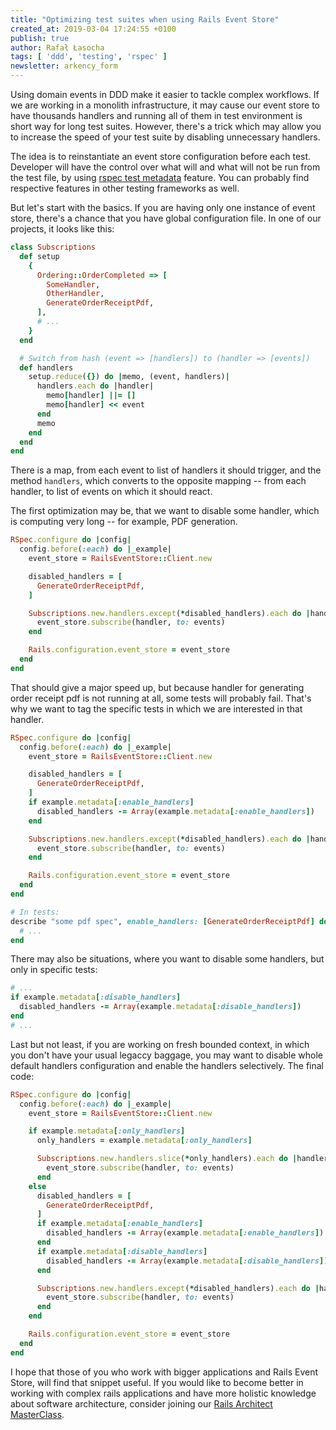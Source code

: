 ```yaml
---
title: "Optimizing test suites when using Rails Event Store"
created_at: 2019-03-04 17:24:55 +0100
publish: true
author: Rafał Łasocha
tags: [ 'ddd', 'testing', 'rspec' ]
newsletter: arkency_form
---
```


Using domain events in DDD make it easier to tackle complex workflows. If we are working in a monolith infrastructure, it may cause our event store to have thousands handlers and running all of them in test environment is short way for long test suites. However, there's a trick which may allow you to increase the speed of your test suite by disabling unnecessary handlers.

<!-- more -->

The idea is to reinstantiate an event store configuration before each test. Developer will have the control over what will and what will not be run from the test file, by using [rspec test metadata](https://relishapp.com/rspec/rspec-core/v/3-8/docs/metadata/user-defined-metadata) feature. You can probably find respective features in other testing frameworks as well.

But let's start with the basics. If you are having only one instance of event store, there's a chance that you have global configuration file. In one of our projects, it looks like this:

```ruby
class Subscriptions
  def setup
    {
      Ordering::OrderCompleted => [
        SomeHandler,
        OtherHandler,
        GenerateOrderReceiptPdf,
      ],
      # ...
    }
  end

  # Switch from hash (event => [handlers]) to (handler => [events])
  def handlers
    setup.reduce({}) do |memo, (event, handlers)|
      handlers.each do |handler|
        memo[handler] ||= []
        memo[handler] << event
      end
      memo
    end
  end
end
```

There is a map, from each event to list of handlers it should trigger, and the method `handlers`, which converts to the opposite mapping -- from each handler, to list of events on which it should react.

The first optimization may be, that we want to disable some handler, which is computing very long -- for example, PDF generation.

```ruby
RSpec.configure do |config|
  config.before(:each) do |_example|
    event_store = RailsEventStore::Client.new

    disabled_handlers = [
      GenerateOrderReceiptPdf,
    ]

    Subscriptions.new.handlers.except(*disabled_handlers).each do |handler, events|
      event_store.subscribe(handler, to: events)
    end

    Rails.configuration.event_store = event_store
  end
end
```

That should give a major speed up, but because handler for generating order receipt pdf is not running at all, some tests will probably fail. That's why we want to tag the specific tests in which we are interested in that handler.

```ruby
RSpec.configure do |config|
  config.before(:each) do |_example|
    event_store = RailsEventStore::Client.new

    disabled_handlers = [
      GenerateOrderReceiptPdf,
    ]
    if example.metadata[:enable_handlers]
      disabled_handlers -= Array(example.metadata[:enable_handlers])
    end

    Subscriptions.new.handlers.except(*disabled_handlers).each do |handler, events|
      event_store.subscribe(handler, to: events)
    end

    Rails.configuration.event_store = event_store
  end
end

# In tests:
describe "some pdf spec", enable_handlers: [GenerateOrderReceiptPdf] do
  # ...
end
```

There may also be situations, where you want to disable some handlers, but only in specific tests:

```ruby
# ...
if example.metadata[:disable_handlers]
  disabled_handlers -= Array(example.metadata[:disable_handlers]) 
end
# ...
```

Last but not least, if you are working on fresh bounded context, in which you don't have your usual legaccy baggage, you may want to disable whole default handlers configuration and enable the handlers selectively. The final code:

```ruby
RSpec.configure do |config|
  config.before(:each) do |_example|
    event_store = RailsEventStore::Client.new

    if example.metadata[:only_handlers]
      only_handlers = example.metadata[:only_handlers]

      Subscriptions.new.handlers.slice(*only_handlers).each do |handler, events|
        event_store.subscribe(handler, to: events)
      end
    else
      disabled_handlers = [
        GenerateOrderReceiptPdf,
      ]
      if example.metadata[:enable_handlers]
        disabled_handlers -= Array(example.metadata[:enable_handlers])
      end
      if example.metadata[:disable_handlers]
        disabled_handlers -= Array(example.metadata[:disable_handlers]) 
      end

      Subscriptions.new.handlers.except(*disabled_handlers).each do |handler, events|
        event_store.subscribe(handler, to: events)
      end
    end

    Rails.configuration.event_store = event_store
  end
end
```

I hope that those of you who work with bigger applications and Rails Event Store, will find that snippet useful. If you would like to become better in working with complex rails applications and have more holistic knowledge about software architecture, consider joining our [Rails Architect MasterClass](https://arkency.com/masterclass/).
